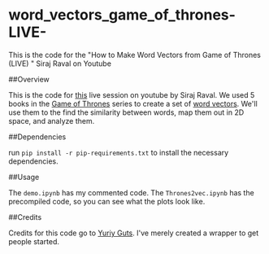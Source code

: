 # word_vectors_game_of_thrones-LIVE-
This is the code for the "How to Make Word Vectors from Game of Thrones (LIVE) " Siraj Raval on Youtube

##Overview

This is the code for [this](https://www.youtube.com/watch?v=pY9EwZ02sXU) live session on youtube by Siraj Raval. We used 5 books in the [Game of Thrones](https://en.wikipedia.org/wiki/Game_of_Thrones) series to create a set of [word vectors](https://en.wikipedia.org/wiki/Word2vec). We'll use them to the find the similarity between words, map them out in 2D space, and analyze them.


##Dependencies

run `pip install -r pip-requirements.txt` to install the necessary dependencies. 


##Usage

The `demo.ipynb` has my commented code. The `Thrones2vec.ipynb` has the precompiled code, so you can see what the plots look like.


##Credits

Credits for this code go to [Yuriy Guts](https://github.com/YuriyGuts/). I've merely created a wrapper to get people started.



